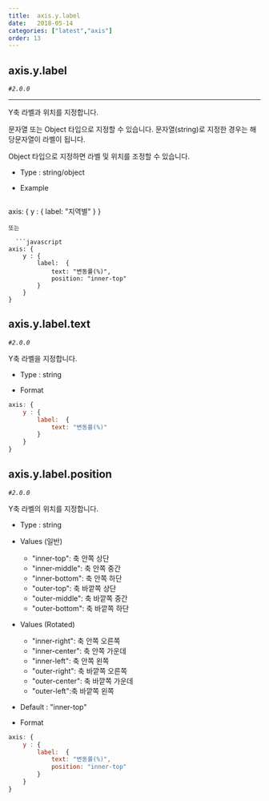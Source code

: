 ```yaml
---
title:  axis.y.label
date:   2018-05-14
categories: ["latest","axis"]
order: 13
---
```


## axis.y.label

_`#2.0.0`_

---

Y축 라벨과 위치를 지정합니다.

문자열 또는 Object 타입으로 지정할 수 있습니다. 문자열(string)로 지정한 경우는 해당문자열이 라벨이 됩니다.

Object 타입으로 지정하면 라벨 및 위치를 조정할 수 있습니다.

* Type : string/object

* Example

  ```javascript
axis: {
    y : {
        label: "지역별"
    }
}
```
또는

  ```javascript
axis: {
    y : {
        label:  {
            text: "변동률(%)",
            position: "inner-top"
        }
    }
}
```

## axis.y.label.text

_`#2.0.0`_

Y축 라벨을 지정합니다.

* Type : string

* Format
```javascript
axis: {
    y : {
        label:  {
            text: "변동률(%)"
        }
    }
}
```

## axis.y.label.position

_`#2.0.0`_

Y축 라벨의 위치를 지정합니다.

* Type : string

* Values (일반)
  * "inner-top": 축 안쪽 상단
  * "inner-middle": 축 안쪽 중간
  * "inner-bottom": 축 안쪽 하단
  * "outer-top": 축 바깥쪽 상단
  * "outer-middle": 축 바깥쪽 중간
  * "outer-bottom": 축 바깥쪽 하단

* Values (Rotated)
  * "inner-right":  축 안쪽 오른쪽
  * "inner-center": 축 안쪽 가운데
  * "inner-left":  축 안쪽 왼쪽
  * "outer-right":  축 바깥쪽 오른쪽
  * "outer-center":  축 바깥쪽 가운데
  * "outer-left":축 바깥쪽 왼쪽

* Default : "inner-top"

* Format
```javascript
axis: {
    y : {
        label:  {
            text: "변동률(%)",
            position: "inner-top"
        }
    }
}
```
